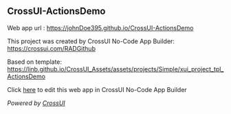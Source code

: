 ## CrossUI-ActionsDemo
Web app url : https://johnDoe395.github.io/CrossUI-ActionsDemo

This project was created by CrossUI No-Code App Builder: https://crossui.com/RADGithub

Based on template: https://linb.github.io/CrossUI_Assets/assets/projects/Simple/xui_project_tpl_ActionsDemo

Click [here](https://crossui.com/RADGithub/#!from=github&owner=johnDoe395&repo=CrossUI-ActionsDemo) to edit this web app in CrossUI No-Code App Builder

<i>Powered by [CrossUI](https://crossui.com)</i>
